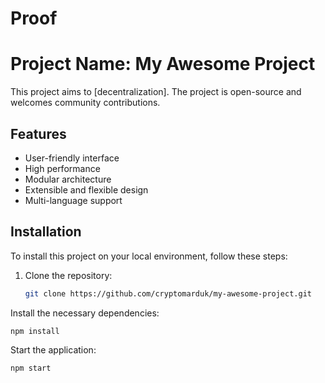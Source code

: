 # Proof
# Project Name: My Awesome Project

This project aims to [decentralization]. The project is open-source and welcomes community contributions.

## Features

- User-friendly interface
- High performance
- Modular architecture
- Extensible and flexible design
- Multi-language support

## Installation

To install this project on your local environment, follow these steps:

1. Clone the repository:
   ```bash
   git clone https://github.com/cryptomarduk/my-awesome-project.git


Install the necessary dependencies:

```npm install```

Start the application:

```npm start```
